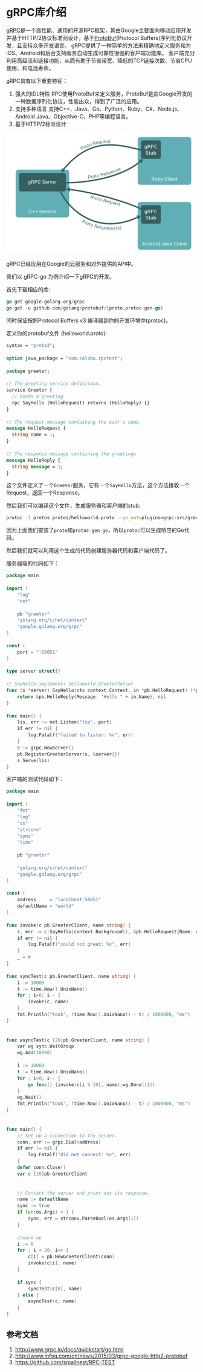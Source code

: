 # gRPC库介绍

[gRPC](http://www.grpc.io/)是一个高性能、通用的开源RPC框架，其由Google主要面向移动应用开发并基于HTTP/2协议标准而设计，基于[ProtoBuf](http://en.wikipedia.org/wiki/Protocol_Buffers)(Protocol Buffers)序列化协议开发，且支持众多开发语言。
gRPC提供了一种简单的方法来精确地定义服务和为iOS、Android和后台支持服务自动生成可靠性很强的客户端功能库。
客户端充分利用高级流和链接功能，从而有助于节省带宽、降低的TCP链接次数、节省CPU使用、和电池寿命。

gRPC具有以下重要特征：
1. 强大的IDL特性
RPC使用ProtoBuf来定义服务，ProtoBuf是由Google开发的一种数据序列化协议，性能出众，得到了广泛的应用。
2. 支持多种语言
支持C++、Java、Go、Python、Ruby、C#、Node.js、Android Java、Objective-C、PHP等编程语言。
3. 基于HTTP/2标准设计

![](/part1/ch2-gRPC.png)

gRPC已经应用在Google的云服务和对外提供的API中。

我们以 gRPC-go 为例介绍一下gRPC的开发。

首先下载相应的库:
```go 
go get google.golang.org/grpc
go get -u github.com/golang/protobuf/{proto,protoc-gen-go}
```

同时保证按照Protocol Buffers v3 编译器到你的开发环境中(protoc)。

定义你的protobuf文件 (helloworld.proto):
```proto 
syntax = "proto3";

option java_package = "com.colobu.rpctest";

package greeter;

// The greeting service definition.
service Greeter {
  // Sends a greeting
  rpc SayHello (HelloRequest) returns (HelloReply) {}
}

// The request message containing the user's name.
message HelloRequest {
  string name = 1;
}

// The response message containing the greetings
message HelloReply {
  string message = 1;
}
```

这个文件定义了一个`Greeter`服务，它有一个`SayHello`方法，这个方法接收一个Request，返回一个Response。

然后我们可以编译这个文件，生成服务器和客户端的stub:
```sh 
protoc -I protos protos/helloworld.proto --go_out=plugins=grpc:src/greeter
```

因为上面我们安装了`proto`和`protoc-gen-go`，所以`protoc`可以生成响应的Go代码。

然后我们就可以利用这个生成的代码创建服务器代码和客户端代码了。

服务器端的代码如下：
```go
package main

import (
	"log"
	"net"

	pb "greeter"
	"golang.org/x/net/context"
	"google.golang.org/grpc"
)

const (
	port = ":50051"
)

type server struct{}

// SayHello implements helloworld.GreeterServer
func (s *server) SayHello(ctx context.Context, in *pb.HelloRequest) (*pb.HelloReply, error) {
	return &pb.HelloReply{Message: "Hello " + in.Name}, nil
}

func main() {
	lis, err := net.Listen("tcp", port)
	if err != nil {
		log.Fatalf("failed to listen: %v", err)
	}
	s := grpc.NewServer()
	pb.RegisterGreeterServer(s, &server{})
	s.Serve(lis)
}
```

客户端的测试代码如下：
```go 
package main

import (
	"fmt"
	"log"
	"os"
	"strconv"
	"sync"
	"time"
	
	pb "greeter"
	
	"golang.org/x/net/context"
	"google.golang.org/grpc"
)

const (
	address     = "localhost:50051"
	defaultName = "world"
)

func invoke(c pb.GreeterClient, name string) {
	r, err := c.SayHello(context.Background(), &pb.HelloRequest{Name: name})
	if err != nil {
		log.Fatalf("could not greet: %v", err)
	}
	_ = r
}

func syncTest(c pb.GreeterClient, name string) {
	i := 10000
	t := time.Now().UnixNano()	
	for ; i>0; i-- {
		invoke(c, name)
	}
	fmt.Println("took", (time.Now().UnixNano() - t) / 1000000, "ms")
}


func asyncTest(c [20]pb.GreeterClient, name string) {
	var wg sync.WaitGroup
    wg.Add(10000)
	
	i := 10000
	t := time.Now().UnixNano()	
	for ; i>0; i-- {
		go func() {invoke(c[i % 20], name);wg.Done()}()
	}	
	wg.Wait()
	fmt.Println("took", (time.Now().UnixNano() - t) / 1000000, "ms")
}


func main() {
	// Set up a connection to the server.
	conn, err := grpc.Dial(address)
	if err != nil {
		log.Fatalf("did not connect: %v", err)
	}
	defer conn.Close()
	var c [20]pb.GreeterClient
	 

	// Contact the server and print out its response.
	name := defaultName
	sync := true
	if len(os.Args) > 1 {
		sync, err = strconv.ParseBool(os.Args[1])
	}
	
	//warm up
	i := 0
	for ; i < 20; i++ {
		c[i] = pb.NewGreeterClient(conn)
		invoke(c[i], name)
	}
	
	if sync {
		syncTest(c[0], name)
	} else {
		asyncTest(c, name)
	}
}
```



## 参考文档
1. http://www.grpc.io/docs/quickstart/go.html
2. http://www.infoq.com/cn/news/2015/03/grpc-google-http2-protobuf
3. https://github.com/smallnest/RPC-TEST